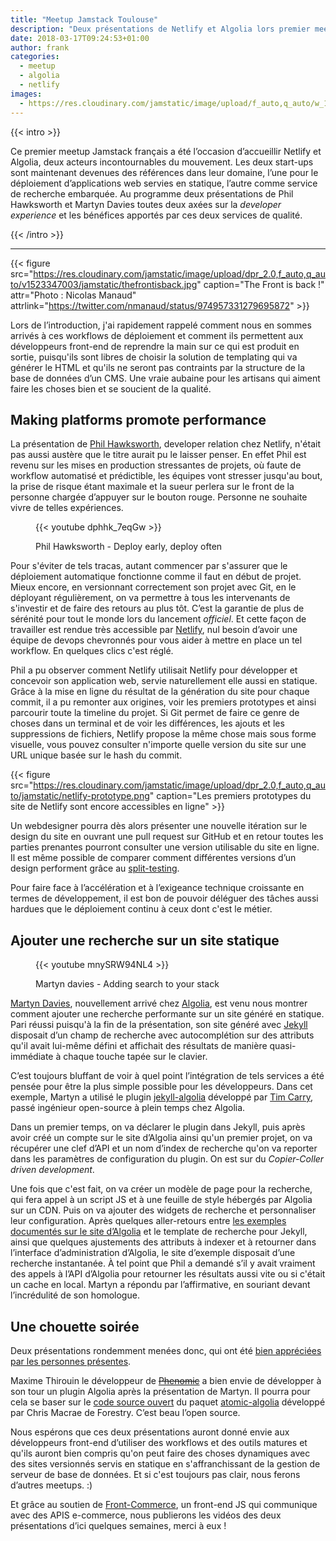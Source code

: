 ```yaml
---
title: "Meetup Jamstack Toulouse"
description: "Deux présentations de Netlify et Algolia lors premier meetup Jamstack en France."
date: 2018-03-17T09:24:53+01:00
author: frank
categories:
  - meetup
  - algolia
  - netlify
images:
  - https://res.cloudinary.com/jamstatic/image/upload/f_auto,q_auto/w_1200,c_fit,co_white,g_north_west,x_80,y_80,l_text:poppins_80_ultrabold_line_spacing_-30:Meetup%20Jamstack%20Toulouse%20avec%20Netlify%20et%20Algolia/jamstatic/twitter-card.png
---
```


{{< intro >}}

Ce premier meetup Jamstack français a été l’occasion d’accueillir Netlify et
Algolia, deux acteurs incontournables du mouvement. Les deux start-ups sont
maintenant devenues des références dans leur domaine, l’une pour le déploiement
d’applications web servies en statique, l’autre comme service de recherche
embarquée. Au programme deux présentations de Phil Hawksworth et Martyn Davies
toutes deux axées sur la _developer experience_ et les bénéfices apportés par
ces deux services de qualité.

{{< /intro >}}

---

{{< figure src="https://res.cloudinary.com/jamstatic/image/upload/dpr_2.0,f_auto,q_auto/v1523347003/jamstatic/thefrontisback.jpg"
caption="The Front is back !" attr="Photo : Nicolas Manaud"
attrlink="https://twitter.com/nmanaud/status/974957331279695872" >}}

Lors de l’introduction, j'ai rapidement rappelé comment nous en sommes arrivés à
ces workflows de déploiement et comment ils permettent aux développeurs
front-end de reprendre la main sur ce qui est produit en sortie, puisqu'ils sont
libres de choisir la solution de templating qui va générer le HTML et qu'ils ne
seront pas contraints par la structure de la base de données d’un CMS. Une vraie
aubaine pour les artisans qui aiment faire les choses bien et se soucient de la
qualité.

## Making platforms promote performance

La présentation de [Phil Hawksworth](https://twitter.com/philhawksworth),
developer relation chez Netlify, n'était pas aussi austère que le titre aurait
pu le laisser penser. En effet Phil est revenu sur les mises en production
stressantes de projets, où faute de workflow automatisé et prédictible, les
équipes vont stresser jusqu'au bout, la prise de risque étant maximale et la
sueur perlera sur le front de la personne chargée d’appuyer sur le bouton rouge.
Personne ne souhaite vivre de telles expériences.

<figure>
{{< youtube dphhk_7eqGw >}}
<figcaption><p>Phil Hawksworth - Deploy early, deploy often</p></figcaption>
</figure>

Pour s'éviter de tels tracas, autant commencer par s'assurer que le déploiement
automatique fonctionne comme il faut en début de projet. Mieux encore, en
versionnant correctement son projet avec Git, en le déployant régulièrement, on
va permettre à tous les intervenants de s'investir et de faire des retours au
plus tôt. C’est la garantie de plus de sérénité pour tout le monde lors du
lancement _officiel_. Et cette façon de travailler est rendue très accessible
par [Netlify](https://netlify.com), nul besoin d’avoir une équipe de devops
chevronnés pour vous aider à mettre en place un tel workflow. En quelques clics
c'est réglé.

Phil a pu observer comment Netlify utilisait Netlify pour développer et
concevoir son application web, servie naturellement elle aussi en statique.
Grâce à la mise en ligne du résultat de la génération du site pour chaque
commit, il a pu remonter aux origines, voir les premiers prototypes et ainsi
parcourir toute la timeline du projet. Si Git permet de faire ce genre de choses
dans un terminal et de voir les différences, les ajouts et les suppressions de
fichiers, Netlify propose la même chose mais sous forme visuelle, vous pouvez
consulter n'importe quelle version du site sur une URL unique basée sur le hash
du commit.

{{< figure src="https://res.cloudinary.com/jamstatic/image/upload/dpr_2.0,f_auto,q_auto/jamstatic/netlify-prototype.png"
caption="Les premiers prototypes du site de Netlify sont encore accessibles en ligne" >}}

Un webdesigner pourra dès alors présenter une nouvelle itération sur le design
du site en ouvrant une pull request sur GitHub et en retour toutes les parties
prenantes pourront consulter une version utilisable du site en ligne. Il est
même possible de comparer comment différentes versions d’un design performent
grâce au [split-testing](https://www.youtube.com/watch?v=5VgpJJUOng4).

Pour faire face à l’accélération et à l’exigeance technique croissante en termes
de développement, il est bon de pouvoir déléguer des tâches aussi hardues que le
déploiement continu à ceux dont c'est le métier.

## Ajouter une recherche sur un site statique

<figure>
{{< youtube mnySRW94NL4 >}}
<figcaption><p>Martyn davies - Adding search to your stack</p></figcaption>
</figure>

[Martyn Davies](https://twitter.com/martynd), nouvellement arrivé chez
[Algolia](https://algolia.com), est venu nous montrer comment ajouter une
recherche performante sur un site généré en statique. Pari réussi puisqu'à la
fin de la présentation, son site généré avec [Jekyll](/categories/jekyll)
disposait d’un champ de recherche avec autocomplétion sur des attributs qu'il
avait lui-même défini et affichait des résultats de manière quasi-immédiate à
chaque touche tapée sur le clavier.

C’est toujours bluffant de voir à quel point l’intégration de tels services a
été pensée pour être la plus simple possible pour les développeurs. Dans cet
exemple, Martyn a utilisé le plugin
[jekyll-algolia](https://github.com/algolia/jekyll-algolia) développé par
[Tim Carry](https://twitter.com/pixelastic), passé ingénieur open-source à plein
temps chez Algolia.

Dans un premier temps, on va déclarer le plugin dans Jekyll, puis après avoir
créé un compte sur le site d’Algolia ainsi qu'un premier projet, on va récupérer
une clef d’API et un nom d’index de recherche qu'on va reporter dans les
paramètres de configuration du plugin. On est sur du _Copier-Coller driven
development_.

Une fois que c'est fait, on va créer un modèle de page pour la recherche, qui
fera appel à un script JS et à une feuille de style hébergés par Algolia sur un
CDN. Puis on va ajouter des widgets de recherche et personnaliser leur
configuration. Après quelques aller-retours entre
[les exemples documentés sur le site d’Algolia](https://www.algolia.com/doc/tutorials/search-ui/instant-search/build-an-instant-search-results-page/instantsearchjs/#binding-the-search-input)
et le template de recherche pour Jekyll, ainsi que quelques ajustements des
attributs à indexer et à retourner dans l’interface d’administration d’Algolia,
le site d’exemple disposait d’une recherche instantanée. À tel point que Phil a
demandé s’il y avait vraiment des appels à l’API d’Algolia pour retourner les
résultats aussi vite ou si c'était un cache en local. Martyn a répondu par
l’affirmative, en souriant devant l’incrédulité de son homologue.

## Une chouette soirée

Deux présentations rondemment menées donc, qui ont été
[bien appréciées par les personnes présentes](https://twitter.com/nmanaud/status/974957331279695872).

Maxime Thirouin le développeur de [~~Phenomic~~](https://phenomic.io/) a bien envie
de développer à son tour un plugin Algolia après la présentation de Martyn. Il
pourra pour cela se baser sur le
[code source ouvert](https://github.com/chrisdmacrae/atomic-algolia) du paquet
[atomic-algolia](https://www.npmjs.com/package/atomic-algolia) développé par
Chris Macrae de Forestry. C’est beau l’open source.

Nous espérons que ces deux présentations auront donné envie aux développeurs
front-end d’utiliser des workflows et des outils matures et qu'ils auront bien
compris qu'on peut faire des choses dynamiques avec des sites versionnés servis
en statique en s'affranchissant de la gestion de serveur de base de données. Et
si c'est toujours pas clair, nous ferons d’autres meetups. :)

Et grâce au soutien de
[Front-Commerce](https://www.front-commerce.com/en/home/), un front-end JS qui
communique avec des APIS e-commerce, nous publierons les vidéos des deux
présentations d’ici quelques semaines, merci à eux !
